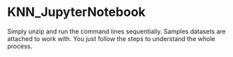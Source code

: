 # KNN_JupyterNotebook

Simply unzip and run the command lines sequentially. 
Samples datasets are attached to work with. 
You just follow the steps to understand the whole process.

